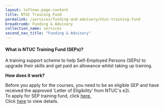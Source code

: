 ```yaml
---
layout: leftnav-page-content 
title: NTUC Training Fund
permalink: /services/funding-and-advisory/ntuc-training-fund
breadcrumb: Funding & Advisory 
collection_name: services
second_nav_title: "Funding & Advisory"
---
```


<h4>What is NTUC Training Fund (SEPs)?</h4>
<p>A training support scheme to help Self-Employed Persons (SEPs) to upgrade their skills and get paid an allowance whilst taking up training.</p>

<b>How does it work?</b>
<p>Before you apply for the courses, you need to be an eligible SEP and have received the approved ‘Letter of Eligibility’ from NTUC's e2i.
<br>To apply for SEP training fund, click <a href="https://e2i.com.sg/individuals/employability/ntuc-training-fund-seps/">here.</a>
<br>
Click <a href="https://e2i.com.sg/individuals/ntuc-training-fund">here</a> to view details.</p>
